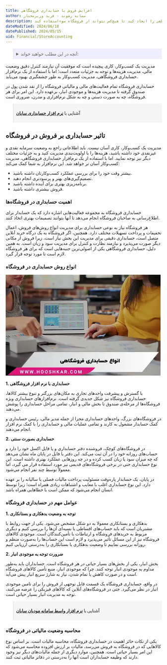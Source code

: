 ```yaml
---
title: افزایش فروش با حسابداری فروشگاهی
author: سمانه رشوند - فربد وزیرمختار
description: فرآیند حسابداری فروشگاه به برنامه‌ریزی دقیق برای فروشگاه منجر می‌شود و می‌تواند یک سیستم مالی استاندارد و منطقی را ایجاد کند تا هیچ‌کس نتواند از فروشگاه سوءاستفاده کند.
dateModified: 2024/06/18
datePublished: 2024/05/15
uid: Financial/StoreAccounting
---
```


<blockquote style="background-color:#eeeefc; padding:0.5rem">
<details>
   <summary>آنچه در این مطلب خواهید خواند:</summary>
  <ul>
    <li>تاثیر حسابداری بر فروش در فروشگاه</li>
    <li>اهمیت حسابداری در فروشگاه‌ها</li>
    <li>انواع روش حسابداری در فروشگاه</li>
    <ul>
     <li>حسابداری با نرم افزار فروشگاهی</li>
     <li>حسابداری بصورت سنتی</li>
    </ul>
    <li>عوامل مهم در حسابداری فروشگاه</li>
    <li>محاسبه وضعیت مالیاتی در فروشگاه</li>
  </ul>
  </details>
</blockquote>

مدیریت یک کسب‌وکار، کاری پیچیده است که موفقیت آن نیازمند کنترل دقیق وضعیت مالی، مدیریت هزینه‌ها و توجه به جزئیات متعدد است؛ اما با استفاده از یک نرم‌افزار حسابداری فروشگاهی، مدیریت کسب‌وکار به طور چشمگیری بهبود می‌یابد.

حسابداری فروشگاه تمام فعالیت‌های مالی و مالیاتی فروشگاه را از نقد شدن پول در صندوق گرفته تا مدیریت هزینه‌ها و موجودی انبار، برعهده دارد. این امر برای هر فروشگاه، چه به صورت دستی و چه به شکل نرم‌افزاری و مدرن، ضروری است.

<blockquote style="background-color:#f5f5f5; padding:0.5rem">
<p><strong>آشنایی با <a href="https://www.hooshkar.com/Software/Sayan/Module/Accounting" target="_blank">نرم افزار حسابداری سایان</a></strong></p></blockquote>

## تاثیر حسابداری بر فروش در فروشگاه

مدیریت یک کسب‌وکار، کاری آسان نیست. باید اطلاعاتی راجع به وضعیت سرمایه نقدی و غیرنقدی خود داشته باشید، هزینه‌ها را با اولویت‌بندی مدیریت کنید و به جزئیات مختلف دیگر نیز توجه نمایید. اما با استفاده از یک نرم‌افزار حسابداری فروشگاهی، مدیریت کسب‌وکار آسان تر خواهد شد. این نرم‌افزار به شما کمک می‌کند:

- بیشتر وقت خود را برای بررسی عملکرد کسب‌وکارتان داشته باشید.
- تصمیم‌گیری‌های بهتر و پرسودتری انجام دهید.
- برنامه‌ریزی بهتری برای آینده داشته باشید.
- فروش بیشتری داشته باشید.

### اهمیت حسابداری در فروشگاه‌ها

حسابداری فروشگاه به مجموعه فعالیت‌هایی اشاره دارد که یک حسابدار برای اطلاع‌رسانی به صاحبان فروشگاه انجام می‌دهد تا آنها بتوانند تصمیمات بهتری اتخاذ کنند.

هر فروشگاه نیاز به نوعی حسابداری برای مدیریت انواع روش‌های فروش، اعمال تخفیفات و پرداخت تسهیلات مختلف دارد. همچنین، اگر فروشگاه به یک درگاه خرید آنلاین متصل است، حسابداری دقیقی برای مدیریت این بخش نیاز است، زیرا فروش از مکانی دیگر صورت می‌پذیرد و نیازمند نظارت و کنترل برای مدیریت سود و زیان است. به همین دلیل، حسابداری فروشگاهی یکی از اصولی‌ترین جنبه‌هایی است که برای هر فروشگاه لازم است تا مورد توجه قرار گیرد.

### انواع روش حسابداری در فروشگاه

![انواع حسابداری فروشگاهی](./Images/StoreAccounting.webp)

**1.	حسابداری با نرم افزار فروشگاهی**

با گسترش و پیشرفت واحدهای تجاری به مکان‌های بزرگتر و تنوع بیشتر کالاها، حسابداری فروشگاه نیز شکل جدیدی گرفته است. نرم‌افزارهای حسابداری ویژه فروشگاه‌ها از مرحله‌ی صندوق تا بخش مالی و انبار، تمامی مراحل حسابداری را پوشش می‌دهند.

 در فروشگاه‌های بزرگ، واحدهای حسابداری مجزا از جمله مدیر مالی، رئیس حسابداری و کمک حسابدار مشغول به کارند و تمامی عملیات مالی و حسابداری را با کمک نرم افزار انجام می‌دهند.

**2.	حسابداری بصورت سنتی**

در فروشگاه‌های کوچک، فروشنده دفتر حسابداری و یا فایل اکسل خود را دارد و حساب‌های روزانه خود را در آن ثبت می‌کند. این دفتر یا فایل در پایان ماه نشان می‌دهد که چه میزان سود یا زیان کسب کرده و در چه روزهایی عملکرد بهتری داشته است. این نوع حسابداری حتی در برخی فروشگاه‌های قدیمی نیز مورد استفاده قرار می گیرد، اما معمولاً توسط چند نفر انجام می‌شود.

در پایان، یک حسابدار پاره‌وقت مسئولیت پرداخت مالیات فصلی یا سالیانه را بر عهده دارد. این نوع حسابداری اغلب با معایب و اشتباهات زیادی همراه است؛ زیرا توسط انسان انجام می‌شود که ممکن است با خطاهایی همراه باشد.

### عوامل مهم در حسابداری فروشگاه

**1. توجه به وضعیت بدهکاری و بستانکاری**

بدهکاری و بستانکاری معمولا به دو شکل مشخص می‌شود. یکی از جهت روابط با مشتریان است که باید حساب‌های اقساطی یا نسیه‌ای آن‌ها را بررسی کنیم و دیگری مربوط به خریدهای فروشگاه و ارتباطات با تأمین‌کنندگان است. موجودی کالاهای فروشگاه نیز از این مسائل تأثیر می‌پذیرد و لازم است این حساب‌ها را به‌صورت منظم و روزانه بررسی نماییم تا وضعیت بدهکاری یا بستانکاری را به‌درستی ارزیابی کنیم.

**2. ضرورت توجه به موجودی انبار**

بخش انبار، یکی از بخش‌های بسیار حیاتی در هر فروشگاه است. حسابداران باید به‌طور مداوم به موجودی انبار توجه کنند. چرا که موجودی انبار، منبع تأمین کالاهای فروشگاه است و در صورت کاهش یا تمام شدن، نیاز به شارژ سریع انبار پیش می‌آید. 

در واقع، حسابداری فروشگاه یک قسمت قابل توجهی از فروش را برای تامین موجودی انبار در نظر می‌گیرد. حتی در فروشگاه‌های آنلاین که کالاهای فیزیکی را عرضه می‌کنند، توجه به مدیریت انبار بسیار حیاتی است.

<blockquote style="background-color:#f5f5f5; padding:0.5rem">
<p><strong>آشنایی با <a href="https://www.hooshkar.com/Software/Sayan/Module/TpTaxGov" target="_blank">نرم افزار واسط سامانه مودیان سایان</a></strong></p></blockquote>

### محاسبه وضعیت مالیاتی در فروشگاه

یکی از نکات حائز اهمیت در حسابداری فروشگاه، محاسبه مالیات است. بر اساس نوع کالاهایی که در فروشگاه به فروش می‌رسد، مالیات بر ارزش افزوده محاسبه می‌شود که این امر بسیار حیاتی است. همچنین، موارد دیگری از جمله مالیات‌های دیگر نیز وجود دارند که وظیفه حسابداران است آنها را به‌درستی در دفاتر مالیاتی ثبت کنند.
